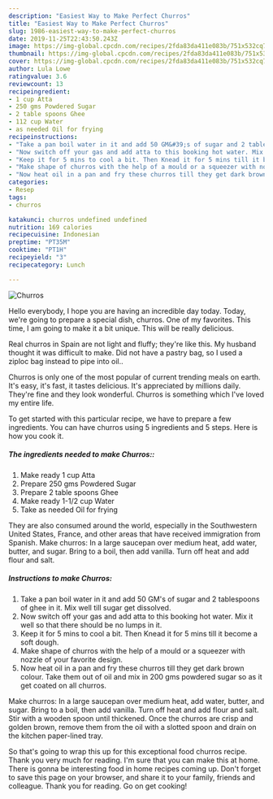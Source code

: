```yaml
---
description: "Easiest Way to Make Perfect Churros"
title: "Easiest Way to Make Perfect Churros"
slug: 1986-easiest-way-to-make-perfect-churros
date: 2019-11-25T22:43:50.243Z
image: https://img-global.cpcdn.com/recipes/2fda83da411e083b/751x532cq70/churros-recipe-main-photo.jpg
thumbnail: https://img-global.cpcdn.com/recipes/2fda83da411e083b/751x532cq70/churros-recipe-main-photo.jpg
cover: https://img-global.cpcdn.com/recipes/2fda83da411e083b/751x532cq70/churros-recipe-main-photo.jpg
author: Lula Lowe
ratingvalue: 3.6
reviewcount: 13
recipeingredient:
- 1 cup Atta
- 250 gms Powdered Sugar
- 2 table spoons Ghee
- 112 cup Water
- as needed Oil for frying
recipeinstructions:
- "Take a pan boil water in it and add 50 GM&#39;s of sugar and 2 tablespoons of ghee in it. Mix well till sugar get dissolved."
- "Now switch off your gas and add atta to this booking hot water. Mix it well so that there should be no lumps in it."
- "Keep it for 5 mins to cool a bit. Then Knead it for 5 mins till it become a soft dough."
- "Make shape of churros with the help of a mould or a squeezer with nozzle of your favorite design."
- "Now heat oil in a pan and fry these churros till they get dark brown colour. Take them out of oil and mix in 200 gms powdered sugar so as it get coated on all churros."
categories:
- Resep
tags:
- churros

katakunci: churros undefined undefined
nutrition: 169 calories
recipecuisine: Indonesian
preptime: "PT35M"
cooktime: "PT1H"
recipeyield: "3"
recipecategory: Lunch

---
```



![Churros](https://img-global.cpcdn.com/recipes/2fda83da411e083b/751x532cq70/churros-recipe-main-photo.jpg)

Hello everybody, I hope you are having an incredible day today. Today, we're going to prepare a special dish, churros. One of my favorites. This time, I am going to make it a bit unique. This will be really delicious.

Real churros in Spain are not light and fluffy; they&#39;re like this. My husband thought it was difficult to make. Did not have a pastry bag, so I used a ziploc bag instead to pipe into oil..

Churros is only one of the most popular of current trending meals on earth. It's easy, it's fast, it tastes delicious. It's appreciated by millions daily. They're fine and they look wonderful. Churros is something which I've loved my entire life.


To get started with this particular recipe, we have to prepare a few ingredients. You can have churros using 5 ingredients and 5 steps. Here is how you cook it.

##### The ingredients needed to make Churros::

1. Make ready 1 cup Atta
1. Prepare 250 gms Powdered Sugar
1. Prepare 2 table spoons Ghee
1. Make ready 1-1/2 cup Water
1. Take as needed Oil for frying


They are also consumed around the world, especially in the Southwestern United States, France, and other areas that have received immigration from Spanish. Make churros: In a large saucepan over medium heat, add water, butter, and sugar. Bring to a boil, then add vanilla. Turn off heat and add flour and salt. 

##### Instructions to make Churros:

1. Take a pan boil water in it and add 50 GM&#39;s of sugar and 2 tablespoons of ghee in it. Mix well till sugar get dissolved.
1. Now switch off your gas and add atta to this booking hot water. Mix it well so that there should be no lumps in it.
1. Keep it for 5 mins to cool a bit. Then Knead it for 5 mins till it become a soft dough.
1. Make shape of churros with the help of a mould or a squeezer with nozzle of your favorite design.
1. Now heat oil in a pan and fry these churros till they get dark brown colour. Take them out of oil and mix in 200 gms powdered sugar so as it get coated on all churros.


Make churros: In a large saucepan over medium heat, add water, butter, and sugar. Bring to a boil, then add vanilla. Turn off heat and add flour and salt. Stir with a wooden spoon until thickened. Once the churros are crisp and golden brown, remove them from the oil with a slotted spoon and drain on the kitchen paper-lined tray. 

So that's going to wrap this up for this exceptional food churros recipe. Thank you very much for reading. I'm sure that you can make this at home. There is gonna be interesting food in home recipes coming up. Don't forget to save this page on your browser, and share it to your family, friends and colleague. Thank you for reading. Go on get cooking!

